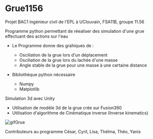 # Grue1156
Projet BAC1 ingénieur civil de l'EPL à UClouvain, FSA11B, groupe 11.56

Programme python permettant de réealiser des simulation d'une grue effectuant des actions sur l'eau
  * Le Programme donne des grahiques de :
    * Osciliation de la grue lors d'un déplacement
    * Osciliation de la grue lors du lachée d'une masse
    * Angle stable de la grue pour une masse à une certaine distance 
   
* Bibliothèque python nécessaire
  * Numpy
  * Matplotlib 


Simulation 3d avec Unity
 * Utilisation de modèle 3d de la grue crée sur Fusion360
 * Utilisation d'algorithme de Cinématique inverse (Inverse kinematics)


![gifGrue](https://github.com/I-Yaan/Grue1156/assets/88375084/1339f148-139c-4297-81a7-14c6b47588ec)

   
Contributeurs au programme César, Cyril, Lisa, Thélma, Théo, Yanis
